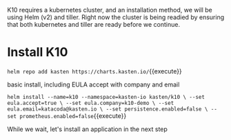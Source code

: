 K10 requires a kubernetes cluster, and an installation method, we will be using Helm (v2) and tiller. Right now the cluster is being readied by ensuring that both kubernetes and tiller are ready before we continue.
# Install K10

`helm repo add kasten https://charts.kasten.io/`{{execute}}

basic install, including EULA accept with company and email

`helm install --name=k10 --namespace=kasten-io kasten/k10 \
  --set eula.accept=true \
  --set eula.company=k10-demo \
  --set eula.email=katacoda@kasten.io \
  --set persistence.enabled=false \
  --set prometheus.enabled=false`{{execute}}

While we wait, let's install an application in the next step
